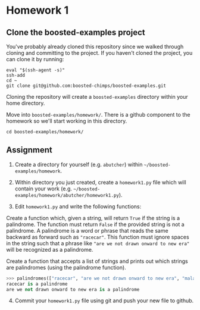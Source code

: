 # Homework 1

## Clone the boosted-examples project

You've probably already cloned this repository since we walked through
cloning and committing to the project. If you haven't cloned the
project, you can clone it by running:

```
eval "$(ssh-agent -s)"
ssh-add
cd ~
git clone git@github.com:boosted-chimps/boosted-examples.git
```

Cloning the repository will create a `boosted-examples` directory
within your home directory.

Move into `boosted-examples/homework/`. There is a github component to
the homework so we'll start working in this directory.

```
cd boosted-examples/homework/
```

## Assignment

1. Create a directory for yourself (e.g. `abutcher`) within `~/boosted-examples/homework`.

2. Within directory you just created, create a `homework1.py` file which will contain your work (e.g. `~/boosted-examples/homework/abutcher/homework1.py`).

3. Edit `homework1.py` and write the following functions:

Create a function which, given a string, will return `True` if the
string is a palindrome. The function must return `False` if the
provided string is not a palindrome. A palindrome is a word or
phrase that reads the same backward as forward such as `"racecar"`.
This function must ignore spaces in the string such that a phrase
like `"are we not drawn onward to new era"` will be recognized as a
palindrome.

Create a function that accepts a list of strings and prints out
which strings are palindromes (using the palindrome function).

```python
>>> palindromes(["racecar", "are we not drawn onward to new era", "malathar"])
racecar is a palindrome
are we not drawn onward to new era is a palindrome
```

4. Commit your `homework1.py` file using git and push your new file to github.
